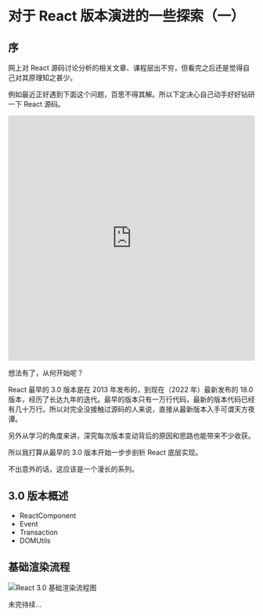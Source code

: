 # 对于 React 版本演进的一些探索（一）

## 序
网上对 React 源码讨论分析的相关文章、课程层出不穷，但看完之后还是觉得自己对其原理知之甚少。  

例如最近正好遇到下面这个问题，百思不得其解。所以下定决心自己动手好好钻研一下 React 源码。

<iframe src="https://codesandbox.io/embed/strange-behavior-when-setstate-in-async-function-rx27ii?fontsize=14&hidenavigation=1&theme=dark"
     style="width:100%; height:500px; border:0; border-radius: 4px; overflow:hidden;"
     title="Strange behavior when setState in async function"
     allow="accelerometer; ambient-light-sensor; camera; encrypted-media; geolocation; gyroscope; hid; microphone; midi; payment; usb; vr; xr-spatial-tracking"
     sandbox="allow-forms allow-modals allow-popups allow-presentation allow-same-origin allow-scripts"
   ></iframe>

想法有了，从何开始呢？  

React 最早的 3.0 版本是在 2013 年发布的，到现在（2022 年）最新发布的 18.0 版本，经历了长达九年的迭代。最早的版本只有一万行代码，最新的版本代码已经有几十万行。所以对完全没接触过源码的人来说，直接从最新版本入手可谓天方夜谭。  

另外从学习的角度来讲，深究每次版本变动背后的原因和思路也能带来不少收获。  

所以我打算从最早的 3.0 版本开始一步步剖析 React 底层实现。  

不出意外的话，这应该是一个漫长的系列。  

## 3.0 版本概述
* ReactComponent
* Event
* Transaction
* DOMUtils

## 基础渲染流程

![React 3.0 基础渲染流程图](https://pic.imgdb.cn/item/62908aa10947543129b2a3f7.jpg)


未完待续...